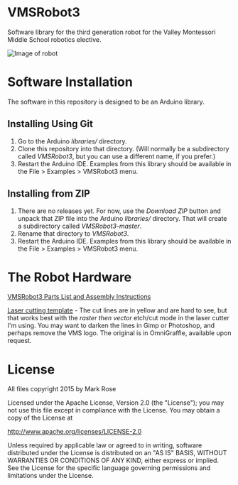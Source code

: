 # VMSRobot3
Software library for the third generation robot for the Valley Montessori Middle School robotics elective.

<img src="https://drive.google.com/file/d/0B1_iFljgq8uCMkFGVE1iVmJjOGM/view?usp=sharing" alt="Image of robot" />

# Software Installation
The software in this repository is designed to be an Arduino library.

## Installing Using Git
1. Go to the Arduino *libraries/* directory.
1. Clone this repository into that directory. (Will normally be a subdirectory called *VMSRobot3*, but you can use a different name, if you prefer.)
1. Restart the Arduino IDE. Examples from this library should be available in the File > Examples > VMSRobot3 menu.

## Installing from ZIP
1. There are no releases yet. For now, use the *Download ZIP* button and unpack that ZIP file into the Arduino *libraries/* directory. That will create a subdirectory called *VMSRobot3-master*.
1. Rename that directory to *VMSRobot3*.
1. Restart the Arduino IDE. Examples from this library should be available in the File > Examples > VMSRobot3 menu.

# The Robot Hardware
[VMSRobot3 Parts List and Assembly Instructions](https://docs.google.com/document/d/1aMgGn_GMRXm6yo6lkSCQl6jxoEXO4kdBOoNrrVF_mG0/edit?usp=sharing)

[Laser cutting template](https://drive.google.com/file/d/0B1_iFljgq8uCeUViWE9STkExa00/view?usp=sharing) - The cut lines are in yellow and are hard to see, but that works best with the *raster then vector* etch/cut mode in the laser cutter I'm using. You may want to darken the lines in Gimp or Photoshop, and perhaps remove the VMS logo. The original is in OmniGraffle, available upon request.

# License
All files copyright 2015 by Mark Rose

Licensed under the Apache License, Version 2.0 (the "License");
you may not use this file except in compliance with the License.
You may obtain a copy of the License at

http://www.apache.org/licenses/LICENSE-2.0

Unless required by applicable law or agreed to in writing, software
distributed under the License is distributed on an "AS IS" BASIS,
WITHOUT WARRANTIES OR CONDITIONS OF ANY KIND, either express or implied.
See the License for the specific language governing permissions and
limitations under the License.
